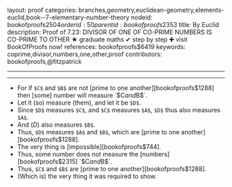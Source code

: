 layout: proof
categories: branches,geometry,euclidean-geometry,elements-euclid,book--7-elementary-number-theory
nodeid: bookofproofs$2504
orderid: 50
parentid: bookofproofs$2353
title: By Euclid
description:  Proof of 7.23: DIVISOR OF ONE OF CO-PRIME NUMBERS IS CO-PRIME TO OTHER &#9733; graduate maths &#10004; step by step &#10010; visit BookOfProofs now!
references: bookofproofs$6419
keywords: coprime,divisor,numbers,one,other,proof
contributors: bookofproofs,@fitzpatrick

---


---



* For if `$C$` and `$B$` are not [prime to one another][bookofproofs$1288] then [some] number will measure `$C$` and `$B$`.
* Let it (so) measure (them), and let it be `$D$`.
* Since `$D$` measures `$C$`, and `$C$` measures `$A$`, `$D$` thus also measures `$A$`.
* And ($D$) also measures `$B$`.
* Thus, `$D$` measures `$A$` and `$B$`, which are [prime to one another][bookofproofs$1288].
* The very thing is [impossible][bookofproofs$744].
* Thus, some number does not measure the [numbers][bookofproofs$2315] `$C$` and `$B$`.
* Thus, `$C$` and `$B$` are [prime to one another][bookofproofs$1288].
* (Which is) the very thing it was required to show.
